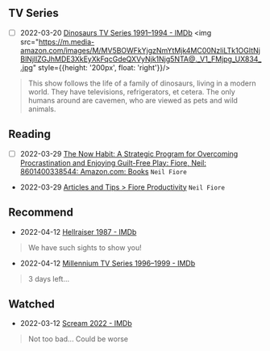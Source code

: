 
## TV Series

- [ ] 2022-03-20 [Dinosaurs TV Series 1991–1994 - IMDb](https://www.imdb.com/title/tt0101081/)
<img src="https://m.media-amazon.com/images/M/MV5BOWFkYjgzNmYtMjk4MC00NzliLTk1OGItNjBlNjllZGJhMDE3XkEyXkFqcGdeQXVyNjk1Njg5NTA@._V1_FMjpg_UX834_.jpg" style={{height: '200px', float: 'right'}}/>

> This show follows the life of a family of dinosaurs, living in a modern world. They have televisions, refrigerators, et cetera. The only humans around are cavemen, who are viewed as pets and wild animals.

## Reading
- [ ] 2022-03-29 [The Now Habit: A Strategic Program for Overcoming Procrastination and Enjoying Guilt-Free Play: Fiore, Neil: 8601400338544: Amazon.com: Books](https://www.amazon.com/Now-Habit-Overcoming-Procrastination-Guilt-Free/dp/1585425524/ref=tmm_pap_swatch_0?_encoding=UTF8&qid=&sr=) `Neil Fiore`
- 2022-03-29 [Articles and Tips > Fiore Productivity](https://www.neilfiore.com/articles-and-tips/) `Neil Fiore`

## Recommend
- 2022-04-12 [Hellraiser 1987 - IMDb](https://www.imdb.com/title/tt0093177/)
> We have such sights to show you!
- 2022-04-12 [Millennium TV Series 1996–1999 - IMDb](https://www.imdb.com/title/tt0115270/)
> 3 days left...

## Watched
- 2022-03-12 [Scream 2022 - IMDb](https://www.imdb.com/title/tt11245972/?ref_%3Dplg_rt_1)
> Not too bad... Could be worse
